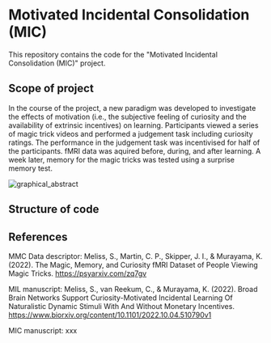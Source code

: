 # Motivated Incidental Consolidation (MIC)
This repository contains the code for the "Motivated Incidental Consolidation (MIC)" project.

## Scope of project

In the course of the project, a new paradigm was developed to investigate the effects of motivation (i.e., the subjective feeling of curiosity and the availability of extrinsic incentives) on learning. Participants viewed a series of magic trick videos and performed a judgement task including curiosity ratings. The performance in the judgement task was incentivised for half of the participants. fMRI data was aquired before, during, and after learning. A week later, memory for the magic tricks was tested using a surprise memory test.  
  
 ![graphical_abstract](https://user-images.githubusercontent.com/55539825/208389162-4f11c40c-de24-4e0a-be49-be45a92826d8.jpg)


## Structure of code

## References
MMC Data descriptor: Meliss, S., Martin, C. P., Skipper, J. I., & Murayama, K. (2022). The Magic, Memory, and Curiosity fMRI Dataset of People Viewing Magic Tricks. https://psyarxiv.com/zq7gv

MIL manuscript: Meliss, S., van Reekum, C., & Murayama, K. (2022). Broad Brain Networks Support Curiosity-Motivated Incidental Learning Of Naturalistic Dynamic Stimuli With And Without Monetary Incentives. https://www.biorxiv.org/content/10.1101/2022.10.04.510790v1

MIC manuscript: xxx
